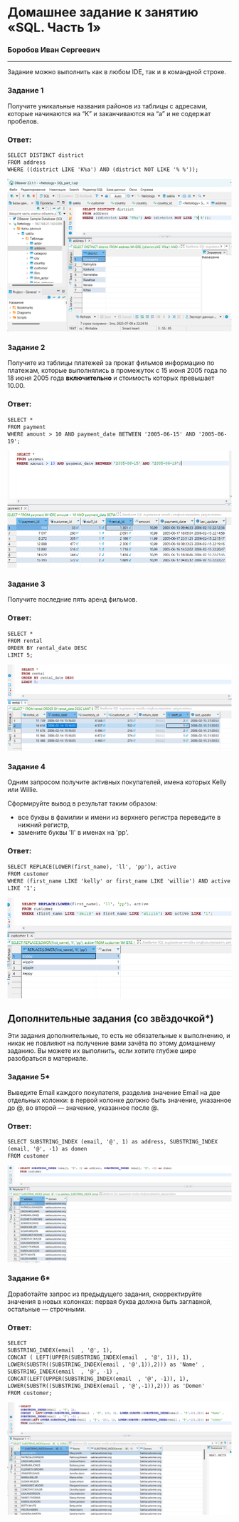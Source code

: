 # Домашнее задание к занятию «SQL. Часть 1»

### Боробов Иван Сергеевич

---

Задание можно выполнить как в любом IDE, так и в командной строке.

### Задание 1

Получите уникальные названия районов из таблицы с адресами, которые начинаются на “K” и заканчиваются на “a” и не содержат пробелов.

### Ответ:

```
SELECT DISTINCT district 
FROM address
WHERE ((district LIKE 'K%a') AND (district NOT LIKE '% %'));
```
![1](https://github.com/Borobov/05-Data-storage-and-transmission-systems-/blob/7e962cd564c27459df3a3a3f2bac5aa789d3812a/IMG-12-03/img-12-03-1.png)

### Задание 2

Получите из таблицы платежей за прокат фильмов информацию по платежам, которые выполнялись в промежуток с 15 июня 2005 года по 18 июня 2005 года **включительно** и стоимость которых превышает 10.00.

### Ответ:

```
SELECT *
FROM payment
WHERE amount > 10 AND payment_date BETWEEN '2005-06-15' AND '2005-06-19';
```
![2](https://github.com/Borobov/05-Data-storage-and-transmission-systems-/blob/7e962cd564c27459df3a3a3f2bac5aa789d3812a/IMG-12-03/img-12-03-2.png)

### Задание 3

Получите последние пять аренд фильмов.

### Ответ:

```
SELECT *  
FROM rental
ORDER BY rental_date DESC
LIMIT 5;
```
![3](https://github.com/Borobov/05-Data-storage-and-transmission-systems-/blob/7e962cd564c27459df3a3a3f2bac5aa789d3812a/IMG-12-03/img-12-03-3.png)

### Задание 4

Одним запросом получите активных покупателей, имена которых Kelly или Willie. 

Сформируйте вывод в результат таким образом:
- все буквы в фамилии и имени из верхнего регистра переведите в нижний регистр,
- замените буквы 'll' в именах на 'pp'.

### Ответ:

```
SELECT REPLACE(LOWER(first_name), 'll', 'pp'), active
FROM customer
WHERE (first_name LIKE 'kelly' or first_name LIKE 'willie') AND active LIKE '1';
```
![4](https://github.com/Borobov/05-Data-storage-and-transmission-systems-/blob/7e962cd564c27459df3a3a3f2bac5aa789d3812a/IMG-12-03/img-12-03-4.png)

## Дополнительные задания (со звёздочкой*)
Эти задания дополнительные, то есть не обязательные к выполнению, и никак не повлияют на получение вами зачёта по этому домашнему заданию. Вы можете их выполнить, если хотите глубже шире разобраться в материале.

### Задание 5*

Выведите Email каждого покупателя, разделив значение Email на две отдельных колонки: в первой колонке должно быть значение, указанное до @, во второй — значение, указанное после @.

### Ответ:
```
SELECT SUBSTRING_INDEX (email, '@', 1) as address, SUBSTRING_INDEX (email, '@', -1) as domen
FROM customer
```
![5](https://github.com/Borobov/05-Data-storage-and-transmission-systems-/blob/cad4ccc82a0b58567b3c61a4db51d175d13ab9d3/IMG-12-03/img-12-03-5%2B.png)

### Задание 6*

Доработайте запрос из предыдущего задания, скорректируйте значения в новых колонках: первая буква должна быть заглавной, остальные — строчными.

### Ответ:

```
SELECT
SUBSTRING_INDEX(email  , '@', 1), 
CONCAT ( LEFT(UPPER(SUBSTRING_INDEX(email  , '@', 1)), 1), LOWER(SUBSTR((SUBSTRING_INDEX(email , '@',1)),2))) as 'Name' ,  
SUBSTRING_INDEX(email  , '@', -1) ,
CONCAT(LEFT(UPPER(SUBSTRING_INDEX(email  , '@', -1)), 1), LOWER(SUBSTR((SUBSTRING_INDEX(email , '@',-1)),2))) as 'Domen'
FROM customer;
```
![6](https://github.com/Borobov/05-Data-storage-and-transmission-systems-/blob/b5b919145944f04fd87237a70a7789ac50013b3f/IMG-12-03/img-12-03-6%2B.png)
